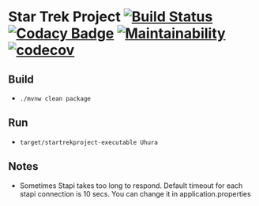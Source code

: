 # Star Trek Project [![Build Status](https://travis-ci.org/tarikdemirci/startrekproject.svg?branch=master)](https://travis-ci.org/tarikdemirci/startrekproject) [![Codacy Badge](https://api.codacy.com/project/badge/Grade/d909c309b7c048ea9456447d98c3fa21)](https://www.codacy.com/app/tarikdemirci/startrekproject?utm_source=github.com&amp;utm_medium=referral&amp;utm_content=tarikdemirci/startrekproject&amp;utm_campaign=Badge_Grade) [![Maintainability](https://api.codeclimate.com/v1/badges/65540663e74e9a071c7c/maintainability)](https://codeclimate.com/github/tarikdemirci/startrekproject/maintainability) [![codecov](https://codecov.io/gh/tarikdemirci/startrekproject/branch/master/graph/badge.svg)](https://codecov.io/gh/tarikdemirci/startrekproject)

## Build
- `./mvnw clean package`

## Run
- `target/startrekproject-executable Uhura`

## Notes
- Sometimes Stapi takes too long to respond. Default timeout for each stapi connection is 10 secs. You can change it in application.properties
